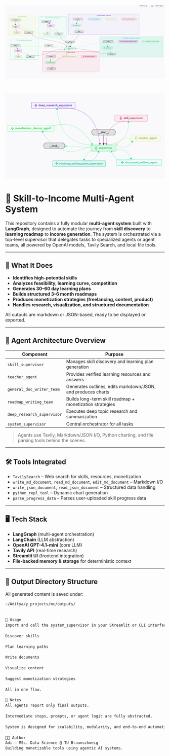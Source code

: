 # ![System Graph](assets/graph_current.png)

# ![System Graph - Annotated](assets/graph_current2.png)

# 🧠 Skill-to-Income Multi-Agent System

This repository contains a fully modular **multi-agent system** built with **LangGraph**, designed to automate the journey from **skill discovery** to **learning roadmap** to **income generation**. The system is orchestrated via a top-level supervisor that delegates tasks to specialized agents or agent teams, all powered by OpenAI models, Tavily Search, and local file tools.

---

## 🚀 What It Does

- **Identifies high-potential skills**
- **Analyzes feasibility, learning curve, competition**
- **Generates 30–60 day learning plans**
- **Builds structured 3–6 month roadmaps**
- **Produces monetization strategies (freelancing, content, product)**
- **Handles research, visualization, and structured documentation**

All outputs are markdown or JSON-based, ready to be displayed or exported.

---

## 🧩 Agent Architecture Overview

| Component                    | Purpose                                                                 |
|-----------------------------|-------------------------------------------------------------------------|
| `skill_supervisor`          | Manages skill discovery and learning plan generation                   |
| `teacher_agent`             | Provides verified learning resources and answers                       |
| `general_doc_writer_team`   | Generates outlines, edits markdown/JSON, and produces charts           |
| `roadmap_writing_team`      | Builds long-term skill roadmap + monetization strategies               |
| `deep_research_supervisor`  | Executes deep topic research and summarization                         |
| `system_supervisor`         | Central orchestrator for all tasks                                     |

> Agents use Tavily, Markdown/JSON I/O, Python charting, and file parsing tools behind the scenes.

---

## 🛠️ Tools Integrated

- `TavilySearch` – Web search for skills, resources, monetization
- `write_md_document`, `read_md_document`, `edit_md_document` – Markdown I/O
- `write_json_document`, `read_json_document` – Structured data handling
- `python_repl_tool` – Dynamic chart generation
- `parse_progress_data` – Parses user-uploaded skill progress data

---

## 🖥️ Tech Stack

- **LangGraph** (multi-agent orchestration)
- **LangChain** (LLM abstraction)
- **OpenAI GPT-4.1-mini** (core LLM)
- **Tavily API** (real-time research)
- **Streamlit UI** (frontend integration)
- **File-backed memory & storage** for deterministic context

---

## 📁 Output Directory Structure

All generated content is saved under:
```bash
~/Aditya/y_projects/mc/outputs/


🧪 Usage
Import and call the system_supervisor in your Streamlit or CLI interface. Provide user context or a file, and the system will autonomously:

Discover skills

Plan learning paths

Write documents

Visualize content

Suggest monetization strategies

All in one flow.

📌 Notes
All agents report only final outputs.

Intermediate steps, prompts, or agent logic are fully abstracted.

System is designed for scalability, modularity, and end-to-end automation.

🧑‍💻 Author
Adi — MSc. Data Science @ TU Braunschweig
Building monetizable tools using agentic AI systems.

